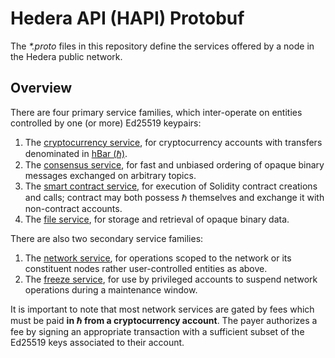 # Hedera API (HAPI) Protobuf

The _*.proto_ files in this repository define the services
offered by a node in the Hedera public network. 

## Overview 
There are four primary service families, which inter-operate on entities 
controlled by one (or more) Ed25519 keypairs:
1. The [cryptocurrency service](src/main/proto/CryptoService.proto),
for cryptocurrency accounts with transfers denominated 
in [hBar (ℏ)](https://help.hedera.com/hc/en-us/articles/360000674317-What-are-the-official-HBAR-cryptocurrency-denominations-).
2. The [consensus service](src/main/proto/ConsensusService.proto), for
fast and unbiased ordering of opaque binary messages exchanged on 
arbitrary topics.
3. The [smart contract service](src/main/proto/SmartContractService.proto), for
execution of Solidity contract creations and calls; contract may both possess
ℏ themselves and exchange it with non-contract accounts.
4. The [file service](src/main/proto/FileService.proto), for storage and 
retrieval of opaque binary data.

There are also two secondary service families:
1. The [network service](src/main/proto/NetworkService.proto), for operations scoped
to the network or its constituent nodes rather user-controlled entities as above.
2. The [freeze service](src/main/proto/FreezeService.proto), for use by 
privileged accounts to suspend network operations during a maintenance window.

It is important to note that most network services are gated by fees which 
must be paid **in ℏ from a cryptocurrency account**. The payer authorizes a
fee by signing an appropriate transaction with a sufficient subset of the 
Ed25519 keys associated to their account.
